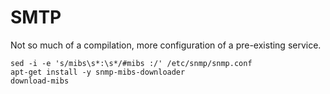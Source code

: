# SMTP

Not so much of a compilation, more configuration of a pre-existing service.

```
sed -i -e 's/mibs\s*:\s*/#mibs :/' /etc/snmp/snmp.conf
apt-get install -y snmp-mibs-downloader
download-mibs
```

